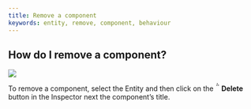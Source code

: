 ```yaml
---
title: Remove a component
keywords: entity, remove, component, behaviour
---
```


## How do I remove a component?

<img src="https://s3-eu-west-1.amazonaws.com/static.playcanvas.com/instructions/remove_component.jpg" />

To remove a component, select the Entity and then click on the **<span class="font-icon">&#57636;</span> Delete** button in the Inspector next the component’s title.
